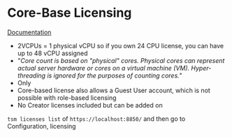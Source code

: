 # Core-Base Licensing

[Documentation](https://help.tableau.com/current/guides/everybody-install/en-us/everybody_admin_planning.htm)

- 2VCPUs = 1 physical vCPU so if you own 24 CPU license, you can have up to 48 vCPU assigned
- "*Core count is based on "physical" cores. Physical cores can represent actual server hardware or cores on a virtual machine (VM). Hyper-threading is ignored for the purposes of counting cores.*"
- Only 
- Core-based license also allows a Guest User account, which is not possible with role-based licensing
- No Creator licenses included but can be added on


`tsm licenses list` of `https://localhost:8850/` and then go to Configuration, licensing
